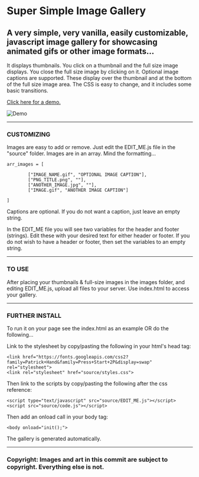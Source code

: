 # Super Simple Image Gallery
 A very simple, very vanilla, easily customizable, javascript image gallery for showcasing animated gifs or other image formats...
---

It displays thumbnails. You click on a thumbnail and the full size image displays. You close the full size image by clicking on it.
Optional image captions are supported. These display over the thumbnail and at the bottom of the full size image area.
The CSS is easy to change, and it includes some basic transitions.

[Click here for a demo.](http://unicornycopia.com/artdump/)

![Demo](http://unicornycopia.com/artdump/demo.png)

---

### CUSTOMIZING

Images are easy to add or remove. Just edit the EDIT_ME.js file in the "source" folder.
Images are in an array. Mind the formatting...

```
arr_images = [

		["IMAGE_NAME.gif", "OPTIONAL IMAGE CAPTION"], 
		["PNG_TITLE.png", ""], 
		["ANOTHER_IMAGE.jpg", ""], 
		["IMAGE.gif", "ANOTHER IMAGE CAPTION"]
		
]
```

Captions are optional. If you do not want a caption, just leave an empty string.

In the EDIT_ME file you will see two variables for the header and footer (strings). Edit these with your desired text for either header or footer. If you do not wish to have a header or footer, then set the variables to an empty string.

---

### TO USE

After placing your thumbnails & full-size images in the images folder, and editing EDIT_ME.js, upload all files to your server. Use index.html to access your gallery.

---

### FURTHER INSTALL

To run it on your page see the index.html as an example OR do the following...

Link to the stylesheet by copy/pasting the following in your html's head tag:

```
<link href="https://fonts.googleapis.com/css2?family=Patrick+Hand&family=Press+Start+2P&display=swap" rel="stylesheet">
<link rel="stylesheet" href="source/styles.css">
```

Then link to the scripts by copy/pasting the following after the css reference:

```
<script type="text/javascript" src="source/EDIT_ME.js"></script>
<script src="source/code.js"></script>
```

Then add an onload call in your body tag:

```
<body onload="init();">
```

The gallery is generated automatically.

---

### Copyright: Images and art in this commit are subject to copyright. Everything else is not.
